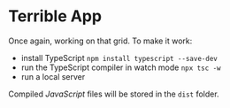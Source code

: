 # Terrible App

Once again, working on that grid. To make it work:
- install TypeScript `npm install typescript --save-dev`
- run the TypeScript compiler in watch mode `npx tsc -w`
- run a local server

Compiled _JavaScript_ files will be stored in the `dist` folder.